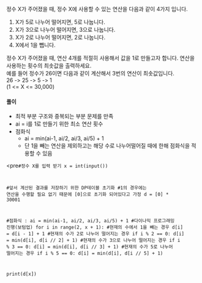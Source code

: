 정수 X가 주어졌을 때, 정수 X에 사용할 수 있는 연산을 다음과 같이 4가지 입니다.   
1. X가 5로 나누어 떨어지면, 5로 나눕니다. 
2. X가 3으로 나누어 떨어지면, 3으로 나눕니다.
3. X가 2로 나누어 떨어지면, 2로 나눕니다.
4. X에서 1을 뺍니다.   
   
정수 X가 주어졌을 때, 연산 4개를 적절히 사용해서 값을 1로 만들고자 합니다. 연산을 사용하는 횟수의 최솟값을 출력하세요.   
예를 들어 정수가 26이면 다음과 같이 계산해서 3번의 연산이 최솟값입니다.   
26 -> 25 -> 5 -> 1   
(1 <= X <= 30,000)   
   
#### 풀이   
   
- 최적 부분 구조와 중복되는 부분 문제를 만족
- ai = i를 1로 만들기 위한 최소 연산 횟수
- 점화식
  - ai = min(ai-1, ai/2, ai/3, ai/5) + 1
  - 단 1을 빼는 연산을 제외하고는 해당 수로 나누어떨어질 때에 한해 점화식을 적용할 수 있음
   
   
<pre<code>#정수 X를 입력 받기
x = int(input())

#앞서 계산된 결과를 저장하기 위한 DP테이블 초기화
#1의 경우에는 연산을 수행할 필요 없기 때문에 [0]으로 초기화 되어있다고 가정
d = [0] * 30001

#점화식 : ai = min(ai-1, ai/2, ai/3, ai/5) + 1
#다이나믹 프로그래밍 진행(보텀업)
for i in range(2, x + 1):
  #현재의 수에서 1을 빼는 경우
  d[i] = d[i - 1] + 1
  #현재의 수가 2로 나누어 떨어지는 경우
  if i % 2 == 0:
    d[i] = min(d[i], d[i // 2] + 1)
  #현재의 수가 3으로 나누어 떨어지는 경우
  if i % 3 == 0:
    d[i] = min(d[i], d[i // 3] + 1)
  #현재의 수가 5로 나누어 떨어지는 경우
  if i % 5 == 0:
    d[i] = min(d[i], d[i // 5] + 1)

print(d[x])</code></pre>
